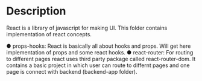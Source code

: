 # Description
React is a library of javascript for making UI. This folder contains implementation of react concepts.

● props-hooks: React is basically all about hooks and props. Will get here implementation of props and some react hooks.
● react-router: For routing to different pages react uses third party package called react-router-dom. It contains a basic project in which user can route to differnt pages and one page is connect with backend (backend-app folder).
